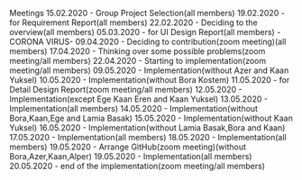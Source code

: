 Meetings
15.02.2020 - Group Project Selection(all members)
19.02.2020 - for Requirement Report(all members)
22.02.2020 - Deciding to the overview(all members)
05.03.2020 - for UI Design Report(all members)
-CORONA VIRUS-
09.04.2020 - Deciding to contribution(zoom meeting)(all members)
17.04.2020 - Thinking over some possible problems(zoom meeting/all members)
22.04.2020 - Starting to implementation(zoom meeting/all members)
09.05.2020 - Implementation(without Azer and Kaan Yuksel)
10.05.2020 - Implementation(without Bora Kostem)
11.05.2020 - for Detail Design Report(zoom meeting/all members)
12.05.2020 - Implementation(except Ege Kaan Eren and Kaan Yuksel)
13.05.2020 - Implementation(all members)
14.05.2020 - Implementation(without Bora,Kaan,Ege and Lamia Basak)
15.05.2020 - Implementation(without Kaan Yuksel)
16.05.2020 - Implementation(without Lamia Basak,Bora and Kaan)
17.05.2020 - Implementation(all members)
18.05.2020 - Implementation(all members)
19.05.2020 - Arrange GitHub(zoom meeting)(without Bora,Azer,Kaan,Alper)
19.05.2020 - Implementation(all members)
20.05.2020 - end of the implementation(zoom meeting/all members)

